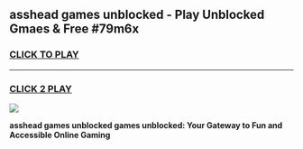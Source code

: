 
## asshead games unblocked - Play Unblocked Gmaes & Free #79m6x
<h3>
<a href="https://premium.freeplayer.one?title=asshead_games_unblocked&ref=01M">CLICK TO PLAY</a></h3>
<hr>

<h3>
<a href="https://premium.freeplayer.one?title=asshead_games_unblocked&ref=01M">CLICK 2 PLAY</a>
  
</h3>

<a href="https://premium.freeplayer.one?title=asshead_games_unblocked&ref=01M"><img src="https://clearcache.store/games.png"></a>


**asshead games unblocked games unblocked: Your Gateway to Fun and Accessible Online Gaming**
